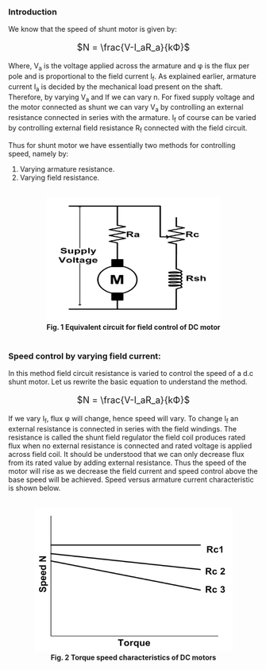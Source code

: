 ### Introduction

We know that the speed of shunt motor is given by:<br>

<center style="font-size:18px;">

$N = \frac{V-I_aR_a}{kФ}$

</center>

Where, V<sub>a</sub> is the voltage applied across the armature and φ is the flux per pole and is proportional to the field current I<sub>f</sub>. As explained earlier, armature current I<sub>a</sub> is decided by the mechanical load present on the shaft. Therefore, by varying V<sub>a</sub> and If we can vary n. For fixed supply voltage and the motor connected as shunt we can vary V<sub>a</sub> by controlling an external resistance connected in series with the armature. I<sub>f</sub> of course can be varied by controlling external field resistance R<sub>f</sub> connected with the field circuit.<br/> 

Thus for shunt motor we have essentially two methods for controlling speed, namely by:<br/>

1. Varying armature resistance.<br/>
2. Varying field resistance.<br/><br/>


<center><img src="images/speed-control-of-d-c-motors3.PNG" style="width:350px;height:250px">
<br><b>Fig. 1 Equivalent circuit for field control of DC motor</b></center>
<br>

### Speed control by varying field current:


In this method field circuit resistance is varied to control the speed of a d.c shunt motor. Let us rewrite the basic equation to understand the method.<br>

<center style="font-size:18px;">

$N = \frac{V-I_aR_a}{kФ}$

</center>

If we vary I<sub>f</sub>, flux φ will change, hence speed will vary. To change I<sub>f</sub> an external resistance is connected in series with the field windings. The resistance is called the shunt field regulator the field coil produces rated flux when no external resistance is connected and rated voltage is applied across field coil. It should be understood that we can only decrease flux from its rated value by adding external resistance. Thus the speed of the motor will rise as we decrease the field current and speed control above the base speed will be achieved. Speed versus armature current characteristic is shown below.<br/><br/>
<center><img src="images/Untitled02.PNG" style="width:400px;height:290px"><br><b>
Fig. 2 Torque speed characteristics of DC motors</b></center>

